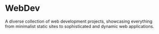 # WebDev
A diverse collection of web development projects, showcasing everything from minimalist static sites to sophisticated and dynamic web applications.
